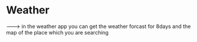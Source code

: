 # Weather

---> in the weather app you can get the weather forcast for 8days and the map of the place which you are searching 